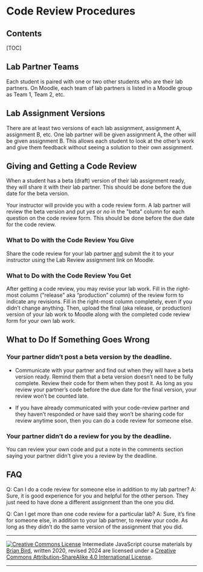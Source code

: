 <h1>Code Review Procedures</h1>

<h2>Contents</h2>

[TOC]

## Lab Partner Teams

Each student is paired with one or two other students who are their lab partners. On Moodle, each team of lab partners is listed in a Moodle group as Team 1, Team 2, etc.

## Lab Assignment Versions

There are at least two versions of each lab assignment, assignment A, assignment B, etc. One lab partner will be given assignment A, the other will be given assignment B. This allows each student to look at the other’s work and give them feedback without seeing a solution to their own assignment.

## Giving and Getting a Code Review
 When a student has a beta (draft) version of their lab assignment ready, they will share it with their lab partner. This should be done before the due date for the beta version. 

Your instructor will provide you with a code review form. A lab partner will review the beta version and put *yes* or *no* in the "beta" column for each question on the code review form. This should be done before the due date for the code review. 

### What to Do with the Code Review You Give
 Share the code review for your lab partner <u>and</u> submit the it to your instructor using the Lab Review assignment link on Moodle.

### What to Do with the Code Review You Get
 After getting a code review, you may revise your lab work. Fill in the right-most column ("release" aka “production” column) of the review form to indicate any revisions. Fill in the right-most column completely, even if you didn’t change anything. Then, upload the final (aka release, or production) version of your lab work to Moodle along with the completed code review form for your own lab work.

## What to Do If Something Goes Wrong

### Your partner didn’t post a beta version by the deadline.

- Communicate with your partner and find out when they will have a beta version ready. Remind them that a beta version doesn’t need to be fully complete. Review their code for them when they post it. As long as you review your partner’s code before the due date for the final version, your review won’t be counted late.

- If you have already communicated with your code-review partner and they haven’t responded or have said they won’t be sharing code for review anytime soon, then you can do a code review for someone else. 

### Your partner didn’t do a review for you by the deadline. 

You can review your own code and put a note in the comments section saying your partner didn't give you a review by the deadline.

 

## FAQ

Q: Can I do a code review for someone else in addition to my lab partner?
A: Sure, it is good experience for you and helpful for the other person. They just need to have done a different assignment than the one you did.

Q: Can I get more than one code review for a particular lab?
 A: Sure, it’s fine for someone else, in addition to your lab partner, to review your code. As long as they didn’t do the same version of the assignment that you did.





------

[![Creative Commons License](https://i.creativecommons.org/l/by-sa/4.0/88x31.png)](http://creativecommons.org/licenses/by-sa/4.0/) Intermediate JavaScript course materials by [Brian Bird](https://profbird.dev), written 2020, revised <time>2024</time> are licensed under a [Creative Commons Attribution-ShareAlike 4.0 International License](http://creativecommons.org/licenses/by-sa/4.0/). 

---

 